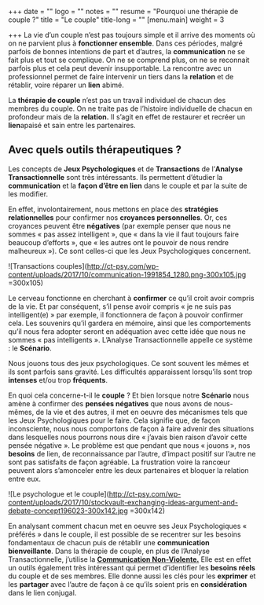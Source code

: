 +++
date = ""
logo = ""
notes = ""
resume = "Pourquoi une thérapie de couple ?"
title = "Le couple"
title-long = ""
[menu.main]
weight = 3

+++
La vie d’un couple n’est pas toujours simple et il arrive des moments où on ne parvient plus à **fonctionner ensemble**. Dans ces périodes, malgré parfois de bonnes intentions de part et d’autres, la **communication** ne se fait plus et tout se complique. On ne se comprend plus, on ne se reconnait parfois plus et cela peut devenir insupportable. La rencontre avec un professionnel permet de faire intervenir un tiers dans la **relation** et de rétablir, voire réparer un **lien** abimé.

La **thérapie de couple** n’est pas un travail individuel de chacun des membres du couple. On ne traite pas de l’histoire individuelle de chacun en profondeur mais de la **relation.** Il s’agit en effet de restaurer et recréer un **lien**apaisé et sain entre les partenaires.

## Avec quels outils thérapeutiques ?

Les concepts de **Jeux Psychologiques** et de **Transactions** de l’**Analyse Transactionnelle** sont très intéressants. Ils permettent d’étudier la **communication** et la **façon d’être en lien** dans le couple et par la suite de les modifier.

En effet, involontairement, nous mettons en place des **stratégies relationnelles** pour confirmer nos **croyances personnelles**. Or, ces croyances peuvent être **négatives** (par exemple penser que nous ne sommes « pas assez intelligent », que « dans la vie il faut toujours faire beaucoup d’efforts », que « les autres ont le pouvoir de nous rendre malheureux »). Ce sont celles-ci que les Jeux Psychologiques concernent.

![Transactions couples](http://ct-psy.com/wp-content/uploads/2017/10/communication-1991854_1280.png-300x105.jpg =300x105)

Le cerveau fonctionne en cherchant à **confirmer** ce qu’il croit avoir compris de la vie. Et par conséquent, s’il pense avoir compris « je ne suis pas intelligent(e) » par exemple, il fonctionnera de façon à pouvoir confirmer cela. Les souvenirs qu’il gardera en mémoire, ainsi que les comportements qu’il nous fera adopter seront en adéquation avec cette idée que nous ne sommes « pas intelligents ». L’Analyse Transactionnelle appelle ce système : le **Scénario**.

Nous jouons tous des jeux psychologiques. Ce sont souvent les mêmes et ils sont parfois sans gravité. Les difficultés apparaissent lorsqu’ils sont trop **intenses** et/ou trop **fréquents**.

En quoi cela concerne-t-il le **couple** ? Et bien lorsque notre **Scénario** nous amène à confirmer des **pensées négatives** que nous avons de nous-mêmes, de la vie et des autres, il met en oeuvre des mécanismes tels que les Jeux Psychologiques pour le faire. Cela signifie que, de façon inconsciente, nous nous comportons de façon à faire advenir des situations dans lesquelles nous pourrons nous dire « j’avais bien raison d’avoir cette pensée négative ». Le problème est que pendant que nous « jouons », nos **besoins** de lien, de reconnaissance par l’autre, d’impact positif sur l’autre ne sont pas satisfaits de façon agréable. La frustration voire la rancœur peuvent alors s’amonceler entre les deux partenaires et bloquer la relation entre eux.

![Le psychologue et le couple](http://ct-psy.com/wp-content/uploads/2017/10/stockvault-exchanging-ideas-argument-and-debate-concept196023-300x142.jpg =300x142)

En analysant comment chacun met en oeuvre ses Jeux Psychologiques « préférés » dans le couple, il est possible de se recentrer sur les besoins fondamentaux de chacun puis de rétablir une **communication bienveillante**. Dans la thérapie de couple, en plus de l’Analyse Transactionnelle, j’utilise la [**Communication Non-Violente.**](https://www.youtube.com/watch?v=fl-65RPE41Y&list=PLd7-nSv3aZQ2Fxu3yd-bNX8h3DDfCESab) Elle est en effet un outils également très intéressant qui permet d’identifier les **besoins réels** du couple et de ses membres. Elle donne aussi les clés pour les **exprimer** et les **partager** avec l’autre de façon à ce qu’ils soient pris en **considération** dans le lien conjugal.